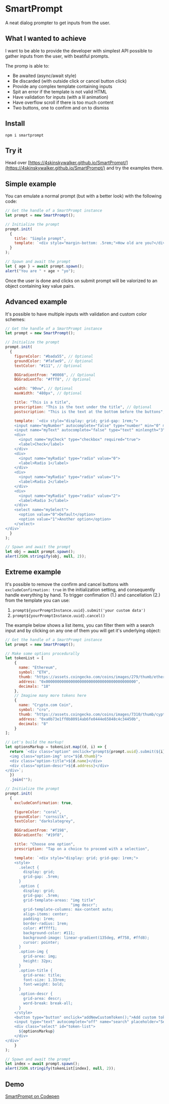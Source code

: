 # SmartPrompt

A neat dialog prompter to get inputs from the user.

## What I wanted to achieve

I want to be able to provide the developer with simplest API possible to gather inputs from the user, with beatiful prompts.

The promp is able to:
- Be awaited (async/await style)
- Be discarded (with outside click or cancel button click)
- Provide any complex template containing inputs
- Spit an error if the template is not valid HTML
- Have validation for inputs (with a lil animation)
- Have overflow scroll if there is too much content
- Two buttons, one to confirm and on to dismiss

## Install

`npm i smartprompt`

## Try it

Head over [https://4skinskywalker.github.io/SmartPrompt/](https://4skinskywalker.github.io/SmartPrompt/) and try the examples there.

## Simple example

You can emulate a normal prompt (but with a better look) with the following code:

```js
// Get the handle of a SmartPrompt instance
let prompt = new SmartPrompt();

// Initialize the prompt
prompt.init(
  {
    title: "Simple prompt",
    template: `<div style="margin-bottom: .5rem;">How old are you?</div><input name="age" autocomplete="false" type="number">`
  }
);

// Spawn and await the prompt
let { age } = await prompt.spawn();
alert("You are " + age + "yo");
```

Once the user is done and clicks on submit prompt will be valorized to an object containing key value pairs.

## Advanced example

It's possible to have multiple inputs with validation and custom color schemes:

```js
// Get the handle of a SmartPrompt instance
let prompt = new SmartPrompt();

// Initialize the prompt
prompt.init(
  {
    figureColor: "#bada55", // Optional
    groundColor: "#fafae9", // Optional
    textColor: "#111", // Optional

    BGGradientFrom: "#0008", // Optional
    BGGradientTo: "#fff8", // Optional

    width: "90vw", // Optional
    maxWidth: "480px", // Optional

    title: "This is a title",
    prescription: "This is the text under the title", // Optional
    postscription: "This is the text at the bottom before the buttons", // Optional

    template: `<div style="display: grid; grid-gap: 1rem;">
    <input name="myNumber" autocomplete="false" type="number" min="0" max="99" placeholder="Age">
    <input name="myText" autocomplete="false" type="text" minlength="3" maxlength="10" placeholder="Username" required="true">
    <div>
      <input name="myCheck" type="checkbox" required="true">
      <label>Check</label>
    </div>
    <div>
      <input name="myRadio" type="radio" value="0">
      <label>Radio 1</label>
    </div>
    <div>
      <input name="myRadio" type="radio" value="1">
      <label>Radio 2</label>
    </div>
    <div>
      <input name="myRadio" type="radio" value="2">
      <label>Radio 3</label>
    </div>
    <select name="mySelect">
      <option value="0">Default</option>
      <option value="1">Another option</option>
    </select>
</div>`
  }
);

// Spawn and await the prompt
let obj = await prompt.spawn();
alert(JSON.stringify(obj, null, 2));
```


## Extreme example

It's possible to remove the confirm and cancel buttons with `excludeConfirmation: true` in the initialization setting, and consequently handle everything by hand.
To trigger confimation (1.) and cancellation (2.) from the template you can use:
1. `prompt${yourPromptInstance.uuid}.submit('your custom data')`
2. `prompt${yourPromptInstance.uuid}.cancel()`

The example below shows a list items, you can filter them with a search input and by clicking on any one of them you will get it's underlying object:

```js
// Get the handle of a SmartPrompt instance
let prompt = new SmartPrompt();

// Make some options procedurally
let tokenList = [
    {
      name: "Ethereum",
      symbol: "ETH",
      thumb: "https://assets.coingecko.com/coins/images/279/thumb/ethereum.png",
      address: "0x0000000000000000000000000000000000000000",
      decimals: "18"
    },
    // Imagine many more tokens here
    {
      name: "Crypto.com Coin",
      symbol: "cro",
      thumb: "https://assets.coingecko.com/coins/images/7310/thumb/cypto.png",
      address: "0xa0b73e1ff0b80914ab6fe0444e65848c4c34450b",
      decimals: "8"
    }
];

// Let's build the markup!
let optionsMarkup = tokenList.map((d, i) => {
  return `<div class="option" onclick="prompt${prompt.uuid}.submit(${i});">
  <img class="option-img" src="${d.thumb}">
  <div class="option-title">${d.name}</div>
  <div class="option-descr">${d.address}</div>
</div>`;
  })
  .join("");

// Initialize the prompt
prompt.init(
  {
    excludeConfirmation: true,

    figureColor: "coral",
    groundColor: "cornsilk",
    textColor: "darkslategrey",

    BGGradientFrom: "#f198",
    BGGradientTo: "#19f8",

    title: "Choose one option",
    prescription: "Tap on a choice to proceed with a selection",

    template: `<div style="display: grid; grid-gap: 1rem;">
    <style>
      .select {
        display: grid;
        grid-gap: .5rem;
      }
      .option {
        display: grid;
        grid-gap: .5rem;
        grid-template-areas: "img title"
                             "img descr";
        grid-template-columns: max-content auto;
        align-items: center;
        padding: 1rem;
        border-radius: 1rem;
        color: #fffff1;
        background-color: #111;
        background-image: linear-gradient(135deg, #f758, #ffd8);
        cursor: pointer;
      }
      .option-img {
        grid-area: img;
        height: 32px;
      }
      .option-title {
        grid-area: title;
        font-size: 1.33rem;
        font-weight: bold;
      }
      .option-descr {
        grid-area: descr;
        word-break: break-all;
      }
    </style>
    <button type="button" onclick="addNewCustomToken();">Add custom token</button>
    <input type="text" autocomplete="off" name="search" placeholder="Search" oninput="[...document.querySelectorAll('.option-title')].forEach(opt => { opt.parentElement.style.display = (opt.innerText.toLowerCase().includes(this.value)) ? 'grid' : 'none' });">
    <div class="select" id="token-list">
      ${optionsMarkup}
    </div>
</div>`
    }
);

// Spawn and await the prompt
let index = await prompt.spawn();
alert(JSON.stringify(tokenList[index], null, 2));
```

## Demo

[SmartPrompt on Codepen](https://codepen.io/eternalsunshineofspotlessmind/pen/WNOVdyQ?editors=0010)
